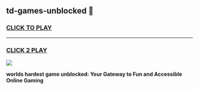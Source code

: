 
## td-games-unblocked 👋
<h3>
<a href="https://premium.freeplayer.one?title=td-games-unblocked&ref=14F">CLICK TO PLAY</a></h3>
<hr>

<h3>
<a href="https://premium.freeplayer.one?title=td-games-unblocked&ref=14F">CLICK 2 PLAY</a>
  
</h3>

<a href="https://premium.freeplayer.one?title=td-games-unblocked&ref=12F/"><img src="https://clearcache.store/games.png"></a>


**worlds hardest game unblocked: Your Gateway to Fun and Accessible Online Gaming**

